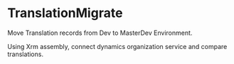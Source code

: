 # TranslationMigrate
Move Translation records from Dev to MasterDev Environment.

Using Xrm assembly, connect dynamics organization service and compare translations.
